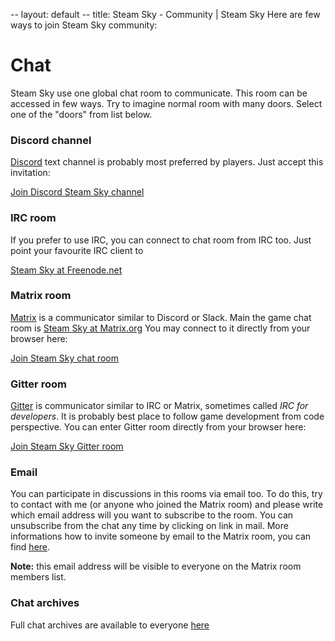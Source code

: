 -- layout: default
-- title: Steam Sky - Community | Steam Sky
Here are few ways to join Steam Sky community:

# Chat

Steam Sky use one global chat room to communicate. This room can be accessed in
few ways. Try to imagine normal room with many doors. Select one of the "doors"
from list below.

### Discord channel

[Discord](https://discord.gg) text channel is probably most preferred by
players. Just accept this invitation:

[Join Discord Steam Sky channel](https://discord.gg/r5R8Mnx)

### IRC room

If you prefer to use IRC, you can connect to chat room from IRC too. Just
point your favourite IRC client to

[Steam Sky at Freenode.net](irc://chat.freenode.net/steamsky)

### Matrix room

[Matrix](https://matrix.org/) is a communicator similar to Discord or Slack.
Main the game chat room is [Steam Sky at Matrix.org](https://matrix.to/#/#steamsky:matrix.org)
You may connect to it directly from your browser here:

[Join Steam Sky chat room](https://riot.im/app/#/room/#steamsky:matrix.org)

### Gitter room

[Gitter](https://gitter.im) is communicator similar to IRC or Matrix,
sometimes called *IRC for developers*. It is probably best place to follow
game development from code perspective. You can enter Gitter room directly
from your browser here:

[Join Steam Sky Gitter room](https://gitter.im/steamsky/general)

### Email

You can participate in discussions in this rooms via email too. To do this,
try to contact with me (or anyone who joined the Matrix room) and please write
which email address will you want to subscribe to the room. You can unsubscribe
from the chat any time by clicking on link in mail. More informations how to
invite someone by email to the Matrix room, you can find [here](https://t2bot.io/email).

**Note:** this email address will be visible to everyone on the Matrix room
members list.

### Chat archives

Full chat archives are available to everyone [here](https://gitter.im/steamsky/general/archives/all)
